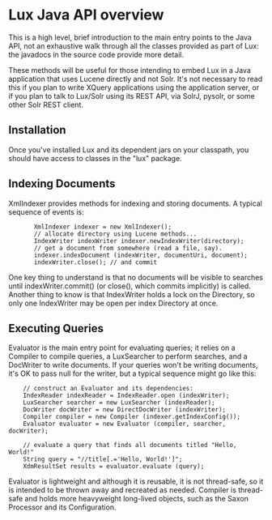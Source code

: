 # Lux Java API overview #

This is a high level, brief introduction to the main entry points to the
Java API, not an exhaustive walk through all the classes provided as part
of Lux: the javadocs in the source code provide more detail.

These methods will be useful for those intending to embed Lux in a Java
application that uses Lucene directly and not Solr.  It's not necessary to
read this if you plan to write XQuery applications using the application
server, or if you plan to talk to Lux/Solr using its REST API, via SolrJ,
pysolr, or some other Solr REST client.

## Installation ##

Once you've installed Lux and its dependent jars on your classpath, you
should have access to classes in the "lux" package.  

## Indexing Documents ##

XmlIndexer provides methods for indexing and storing documents.  A typical
sequence of events is:

           XmlIndexer indexer = new XmlIndexer();
           // allocate directory using Lucene methods...
           IndexWriter indexWriter indexer.newIndexWriter(directory);
           // get a document from somewhere (read a file, say).
           indexer.indexDocument (indexWriter, documentUri, document);
           indexWriter.close(); // and commit

One key thing to understand is that no documents will be visible to
searches until indexWriter.commit() (or close(), which commits implicitly)
is called.  Another thing to know is that IndexWriter holds a lock on the
Directory, so only one IndexWriter may be open per index Directory at once.

## Executing Queries ##

Evaluator is the main entry point for evaluating queries; it relies on a
Compiler to compile queries, a LuxSearcher to perform searches, and a
DocWriter to write documents.  If your queries won't be writing documents,
it's OK to pass null for the writer, but a typical sequence might go like
this:

        // construct an Evaluator and its dependencies:
        IndexReader indexReader = IndexReader.open (indexWriter);
        LuxSearcher searcher = new LuxSearcher (indexReader);
        DocWriter docWriter = new DirectDocWriter (indexWriter);
        Compiler compiler = new Compiler (indexer.getIndexConfig());
        Evaluator evaluator = new Evaluator (compiler, searcher, docWriter);

        // evaluate a query that finds all documents titled "Hello, World!"
        String query = "//title[.='Hello, World!']";
        XdmResultSet results = evaluator.evaluate (query);

Evaluator is lightweight and although it is reusable, it is not
thread-safe, so it is intended to be thrown away and recreated as needed.
Compiler is thread-safe and holds more heavyweight long-lived objects, such
as the Saxon Processor and its Configuration.

